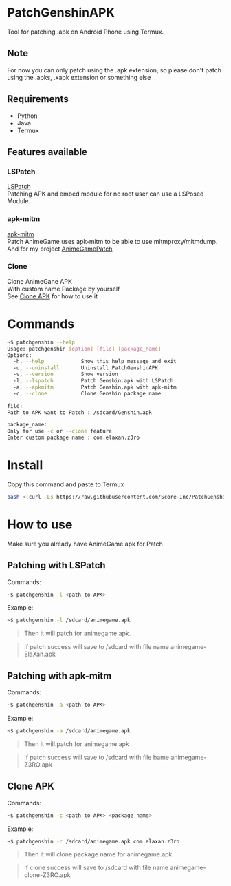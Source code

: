 # PatchGenshinAPK

Tool for patching .apk on Android Phone using Termux.

## Note

For now you can only patch using the .apk extension, so please don't patch using the .apks, .xapk extension or something else

## Requirements

* Python
* Java
* Termux

## Features available

### LSPatch

[LSPatch](https://github.com/LSPosed/LSPatch)\
Patching APK and embed module for no root user can use a LSPosed Module.

### apk-mitm

[apk-mitm](https://github.com/shroudedcode/apk-mitm)\
Patch AnimeGame uses apk-mitm to be able to use mitmproxy/mitmdump.\
And for my project [AnimeGamePatch](https://github.com/Score-Inc/AnimeGamePatch)

### Clone

Clone AnimeGane APK\
With custom name Package by yourself\
See [Clone APK](#clone-apk) for how to use it

# Commands

```sh
~$ patchgenshin --help
Usage: patchgenshin [option] [file] [package_name]
Options:
  -h, --help            Show this help message and exit
  -u, --uninstall       Uninstall PatchGenshinAPK
  -v, --version         Show version
  -l, --lspatch         Patch Genshin.apk with LSPatch
  -a, --apkmitm         Patch Genshin.apk with apk-mitm
  -c, --clone           Clone Genshin package name

file:
Path to APK want to Patch : /sdcard/Genshin.apk

package_name:
Only for use -c or --clone feature
Enter custom package name : com.elaxan.z3ro

```

# Install

Copy this command and paste to Termux
```bash
bash <(curl -Ls https://raw.githubusercontent.com/Score-Inc/PatchGenshinAPK/main/install.sh)
```

# How to use

Make sure you already have AnimeGame.apk for Patch

## Patching with LSPatch

Commands:
```sh
~$ patchgenshin -l <path to APK>
```

Example:
```sh
~$ patchgenshin -l /sdcard/animegame.apk
```

> Then it will patch for animegame.apk.

> If patch success will save to /sdcard with file name animegame-ElaXan.apk

## Patching with apk-mitm

Commands:
```sh
~$ patchgenshin -a <path to APK>
```

Example:
```sh
~$ patchgenshin -a /sdcard/animegame.apk
```

> Then it will.patch for animegame.apk

> If patch success will save to /sdcard with file bame animegame-Z3RO.apk

## Clone APK

Commands:
```sh
~$ patchgenshin -c <path to APK> <package name>
```

Example:
```sh
~$ patchgenshin -c /sdcard/animegame.apk com.elaxan.z3ro
```

> Then it will clone package name for animegame.apk

> If clone success will save to /sdcard with file name animegame-clone-Z3RO.apk